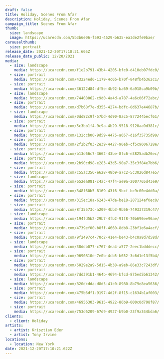 ```yaml
---
draft: false
title: Holiday, Scenes From Afar
description: Holiday, Scenes From Afar
campaign_title: Scenes From Afar
thumb:
  size: landscape
  image: https://ucarecdn.com/5b3b6e06-f593-4529-b635-ea3de2fe9bae/
carouselthumb:
  size: portrait
release_date: 2021-12-20T17:10:21.605Z
release_date_public: 12/20/2021
media:
  - size: landscape
    media: https://ucarecdn.com/f1e2b791-43b4-4205-bfc0-d410eb07fdc0/
  - size: portrait
    media: https://ucarecdn.com/43224ed6-1179-4c6b-b70f-848fb4b362c1/
  - size: portrait
    media: https://ucarecdn.com/36122d84-df5e-4b92-ba69-6a918ca9b09b/
  - size: landscape
    media: https://ucarecdn.com/74408062-c9d0-4a4d-a787-4a6c06f72abc/
  - size: portrait
    media: https://ucarecdn.com/d7b68f7e-d355-4274-bdfc-0d637e44687b/
  - size: landscape
    media: https://ucarecdn.com/0dd82c9f-57bd-4d90-8ac5-877244becf61/
  - size: portrait
    media: https://ucarecdn.com/5c3bb1f4-9c9a-4b29-9518-9120aa9d381c/
  - size: portrait
    media: https://ucarecdn.com/132ccb00-9d59-4475-a657-d16f35735d99/
  - size: portrait
    media: https://ucarecdn.com/2f2b2f03-2e39-4427-90eb-cf5c9606728e/
  - size: portrait
    media: https://ucarecdn.com/b13d66c7-3662-43be-8fc6-e3825adb26ec/
  - size: portrait
    media: https://ucarecdn.com/2b90cd98-e283-43d5-90a7-35c3f84e7bb6/
  - size: portrait
    media: https://ucarecdn.com/c55ac356-e628-48b9-a7c2-5c3026d847e5/
  - size: landscape
    media: https://ucarecdn.com/652ea081-c4ac-47f4-ae9a-2007765d43e9/
  - size: portrait
    media: https://ucarecdn.com/348f60b5-8169-43f6-9bcf-bc9c00e4dd0a/
  - size: portrait
    media: https://ucarecdn.com/315ec18a-6243-47da-be18-287124af0ec8/
  - size: portrait
    media: https://ucarecdn.com/8f35573c-a209-4bb3-9b56-749337319c47/
  - size: landscape
    media: https://ucarecdn.com/194fd5b2-29b7-4fb2-91f8-70b696ee96ae/
  - size: portrait
    media: https://ucarecdn.com/4739ef00-b8ff-4660-8db8-23bf1e6a4acf/
  - size: portrait
    media: https://ucarecdn.com/9f2497c4-70c2-41e4-be43-b4c0a8d7d58d/
  - size: landscape
    media: https://ucarecdn.com/38ddb077-c767-4ea4-a577-2eec1bdddecc/
  - size: portrait
    media: https://ucarecdn.com/9690810e-7e0b-4cb5-b652-3c6d1e13f5b4/
  - size: portrait
    media: https://ucarecdn.com/6029e2a9-5d15-4b38-a9eb-86e33c7243df/
  - size: portrait
    media: https://ucarecdn.com/7dd391b1-464b-4694-bfcd-875ed5b61342/
  - size: landscape
    media: https://ucarecdn.com/820dcdda-d8d5-41c0-8980-8b79e8ea5636/
  - size: portrait
    media: https://ucarecdn.com/475b6df1-9197-4d2f-8f15-c1634b1af003/
  - size: portrait
    media: https://ucarecdn.com/46956303-9615-4922-86b9-000c0d798f87/
  - size: portrait
    media: https://ucarecdn.com/753d6209-67d9-4927-b9b0-23f9a344bda6/
clients:
  - client: Holiday
artists:
  - artist: Krisztian Eder
  - artist: Tony Irvine
locations:
  - location: New York
date: 2021-12-20T17:10:21.622Z
---
```

